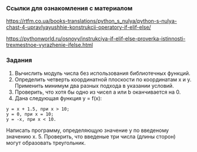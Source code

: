 ### Ссылки для ознакомления с материалом
https://rtfm.co.ua/books-translations/python_s_nulya/python-s-nulya-chast-4-upravlyayushhie-konstrukcii-operatory-if-elif-else/

https://pythonworld.ru/osnovy/instrukciya-if-elif-else-proverka-istinnosti-trexmestnoe-vyrazhenie-ifelse.html

### Задания

1. Вычислить модуль числа без использования библиотечных функций.
2. Определить четверть координатной плоскости по координатам x и y. Применить минимум два разных подхода в указании условий. 
3. Проверить, что хотя бы одно из чисел a или b оканчивается на 0.
4. Дана следующая функция y = f(x):
```
y = x + 1.5, при x > 10;
y = 0, при x = 10;
y = -x, при x < 10.
```
Написать программу, определяющую значение y по введеному значению x.
5. Проверить, что введеные три числа (длины сторон) могут образовать треугольник.
